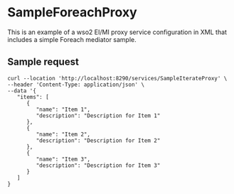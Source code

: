 # SampleForeachProxy

This is an example of a wso2 EI/MI proxy service configuration in XML that includes a simple Foreach mediator sample.

## Sample request
```
curl --location 'http://localhost:8290/services/SampleIterateProxy' \
--header 'Content-Type: application/json' \
--data '{
   "items": [
      {
         "name": "Item 1",
         "description": "Description for Item 1"
      },
      {
         "name": "Item 2",
         "description": "Description for Item 2"
      },
      {
         "name": "Item 3",
         "description": "Description for Item 3"
      }
   ]
}
```
